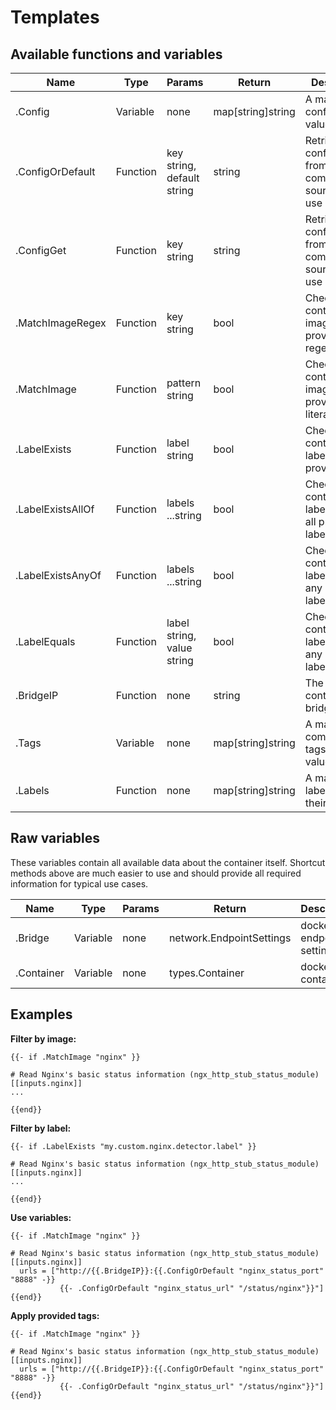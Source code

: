 # Templates

## Available functions and variables

| Name              | Type     | Params                     | Return              | Description                                                  |
| ---               | ---      | ---                        | ---                 | ---                                                          |
| .Config           | Variable | none                       | map\[string\]string | A map of all configurations values                           |
| .ConfigOrDefault  | Function | key string, default string | string              | Retrieve a config value from combined sources or use default |
| .ConfigGet        | Function | key string                 | string              | Retrieve a config value from combined sources or use default |
| .MatchImageRegex  | Function | key string                 | bool                | Check container image against provided regex                 |
| .MatchImage       | Function | pattern string             | bool                | Check container image against provided literal string        |
| .LabelExists      | Function | label string               | bool                | Check container labels against provided label                |
| .LabelExistsAllOf | Function | labels ...string           | bool                | Check if container labels contain all provided labels        |
| .LabelExistsAnyOf | Function | labels ...string           | bool                | Check if container labels contain any provided labels        |
| .LabelEquals      | Function | label string, value string | bool                | Check if container labels contain any provided labels        |
| .BridgeIP         | Function | none                       | string              | The actual container bridge ip                               |
| .Tags             | Variable | none                       | map\[string\]string | A map of all computed tags and values                        |
| .Labels           | Function | none                       | map\[string\]string | A map of all labels and their values                         |


## Raw variables
These variables contain all available data about the container itself. Shortcut methods above are much easier to use and should provide all required information for typical use cases.

| Name       | Type     | Params | Return                   | Description                  |
| ---        | ---      | ---    | ---                      | ---                          |
| .Bridge    | Variable | none   | network.EndpointSettings | docker api endpoint settings |
| .Container | Variable | none   | types.Container          | docker api container         |

## Examples
**Filter by image:**
```
{{- if .MatchImage "nginx" }}

# Read Nginx's basic status information (ngx_http_stub_status_module)
[[inputs.nginx]]
...

{{end}}
```

**Filter by label:**
```
{{- if .LabelExists "my.custom.nginx.detector.label" }}

# Read Nginx's basic status information (ngx_http_stub_status_module)
[[inputs.nginx]]
...

{{end}}
```

**Use variables:**
```
{{- if .MatchImage "nginx" }}

# Read Nginx's basic status information (ngx_http_stub_status_module)
[[inputs.nginx]]
  urls = ["http://{{.BridgeIP}}:{{.ConfigOrDefault "nginx_status_port" "8888" -}}
           {{- .ConfigOrDefault "nginx_status_url" "/status/nginx"}}"]
{{end}}
```

**Apply provided tags:**
```
{{- if .MatchImage "nginx" }}

# Read Nginx's basic status information (ngx_http_stub_status_module)
[[inputs.nginx]]
  urls = ["http://{{.BridgeIP}}:{{.ConfigOrDefault "nginx_status_port" "8888" -}}
           {{- .ConfigOrDefault "nginx_status_url" "/status/nginx"}}"]
{{end}}
```
